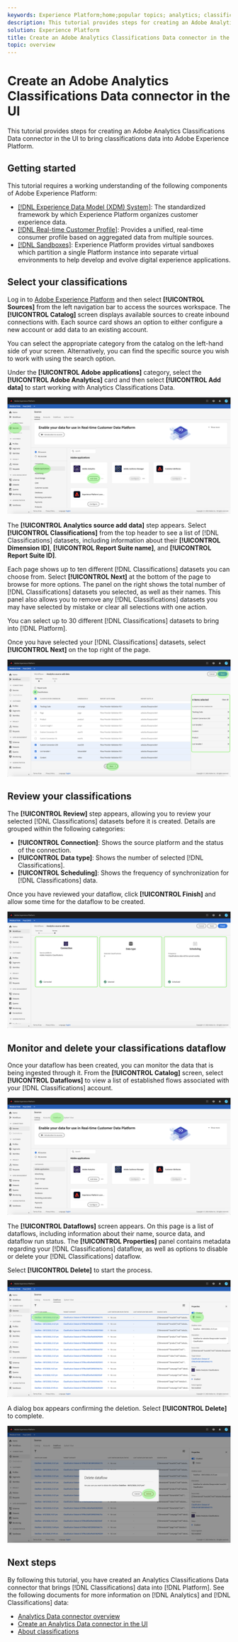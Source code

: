 ```yaml
---
keywords: Experience Platform;home;popular topics; analytics; classifications
description: This tutorial provides steps for creating an Adobe Analytics Classifications Data connector in the UI to bring classifications data into Adobe Experience Platform.
solution: Experience Platform
title: Create an Adobe Analytics Classifications Data connector in the UI
topic: overview
---
```


# Create an Adobe Analytics Classifications Data connector in the UI

This tutorial provides steps for creating an Adobe Analytics Classifications Data connector in the UI to bring classifications data into Adobe Experience Platform.

## Getting started

This tutorial requires a working understanding of the following components of Adobe Experience Platform:

*   [[!DNL Experience Data Model (XDM) System]](../../../../../xdm/home.md): The standardized framework by which Experience Platform organizes customer experience data.
*   [[!DNL Real-time Customer Profile]](../../../../../profile/home.md): Provides a unified, real-time consumer profile based on aggregated data from multiple sources.
*   [[!DNL Sandboxes]](../../../../../sandboxes/home.md): Experience Platform provides virtual sandboxes which partition a single Platform instance into separate virtual environments to help develop and evolve digital experience applications.

## Select your classifications

Log in to [Adobe Experience Platform](https://platform.adobe.com) and then select **[!UICONTROL Sources]** from the left navigation bar to access the sources workspace. The **[!UICONTROL Catalog]** screen displays available sources to create inbound connections with. Each source card shows an option to either configure a new account or add data to an existing account.

You can select the appropriate category from the catalog on the left-hand side of your screen. Alternatively, you can find the specific source you wish to work with using the search option.

Under the **[!UICONTROL Adobe applications]** category, select the **[!UICONTROL Adobe Analytics]** card and then select **[!UICONTROL Add data]** to start working with Analytics Classifications Data.

![](../../../../images/tutorials/create/classifications/catalog.png)

The **[!UICONTROL Analytics source add data]** step appears. Select **[!UICONTROL Classifications]** from the top header to see a list of [!DNL Classifications] datasets, including information about their **[!UICONTROL Dimension ID]**, **[!UICONTROL Report Suite name]**, and **[!UICONTROL Report Suite ID]**.

Each page shows up to ten different [!DNL Classifications] datasets you can choose from. Select **[!UICONTROL Next]** at the bottom of the page to browse for more options. The panel on the right shows the total number of [!DNL Classifications] datasets you selected, as well as their names. This panel also allows you to remove any [!DNL Classifications] datasets you may have selected by mistake or clear all selections with one action.

You can select up to 30 different [!DNL Classifications] datasets to bring into [!DNL Platform].

Once you have selected your [!DNL Classifications] datasets, select **[!UICONTROL Next]** on the top right of the page.

![](../../../../images/tutorials/create/classifications/add-data.png)

## Review your classifications

The **[!UICONTROL Review]** step appears, allowing you to review your selected [!DNL Classifications] datasets before it is created. Details are grouped within the following categories:

* **[!UICONTROL Connection]**: Shows the source platform and the status of the connection.
* **[!UICONTROL Data type]**: Shows the number of selected [!DNL Classifications].
* **[!UICONTROL Scheduling]**: Shows the frequency of synchronization for [!DNL Classifications] data.

Once you have reviewed your dataflow, click **[!UICONTROL Finish]** and allow some time for the dataflow to be created.

![](../../../../images/tutorials/create/classifications/review.png)

## Monitor and delete your classifications dataflow

Once your dataflow has been created, you can monitor the data that is being ingested through it. From the **[!UICONTROL Catalog]** screen, select **[!UICONTROL Dataflows]** to view a list of established flows associated with your [!DNL Classifications] account.

![](../../../../images/tutorials/create/classifications/dataflows.png)

The **[!UICONTROL Dataflows]** screen appears. On this page is a list of dataflows, including information about their name, source data, and dataflow run status. The **[!UICONTROL Properties]** panel contains metadata regarding your [!DNL Classifications] dataflow, as well as options to disable or delete your [!DNL Classifications] dataflow.

Select **[!UICONTROL Delete]** to start the process.

![](../../../../images/tutorials/create/classifications/delete.png)

A dialog box appears confirming the deletion. Select **[!UICONTROL Delete]** to complete.

![](../../../../images/tutorials/create/classifications/delete-confirm.png)

## Next steps

By following this tutorial, you have created an Analytics Classifications Data connector that brings [!DNL Classifications] data into [!DNL Platform]. See the following documents for more information on [!DNL Analytics] and [!DNL Classifications] data:

* [Analytics Data connector overview](../../../../connectors/adobe-applications/analytics.md)
* [Create an Analytics Data connector in the UI](./analytics.md)
* [About classifications](https://docs.adobe.com/content/help/en/analytics/components/classifications/c-classifications.html#)